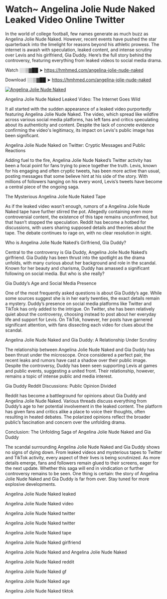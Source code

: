 # Watch~ Angelina Jolie Nude Naked Leaked Video Online Twitter

In the world of college football, few names generate as much buzz as Angelina Jolie Nude Naked. However, recent events have pushed the star quarterback into the limelight for reasons beyond his athletic prowess. The internet is awash with speculation, leaked content, and intense scrutiny over Levis and his girlfriend, Gia Duddy. Here’s the full story behind the controversy, featuring everything from leaked videos to social media drama.

Watch ░░▒▓██ ➤ https://hmhmed.com/angelina-jolie-nude-naked

Download ░░▒▓██ ➤ https://hmhmed.com/angelina-jolie-nude-naked

[![Angelina Jolie Nude Naked](https://i.imgur.com/dJHk4Zq.gif)](https://hmhmed.com/angelina-jolie-nude-naked)

Angelina Jolie Nude Naked Leaked Video: The Internet Goes Wild

It all started with the sudden appearance of a leaked video purportedly featuring Angelina Jolie Nude Naked. The video, which spread like wildfire across various social media platforms, has left fans and critics speculating about its authenticity and content. Despite the lack of concrete evidence confirming the video's legitimacy, its impact on Levis's public image has been significant.

Angelina Jolie Nude Naked on Twitter: Cryptic Messages and Public Reactions

Adding fuel to the fire, Angelina Jolie Nude Naked’s Twitter activity has been a focal point for fans trying to piece together the truth. Levis, known for his engaging and often cryptic tweets, has been more active than usual, posting messages that some believe hint at his side of the story. With millions of followers hanging on his every word, Levis’s tweets have become a central piece of the ongoing saga.

The Mysterious Angelina Jolie Nude Naked Tape

As if the leaked video wasn’t enough, rumors of a Angelina Jolie Nude Naked tape have further stirred the pot. Allegedly containing even more controversial content, the existence of this tape remains unconfirmed, but that hasn’t stopped the speculation. Reddit has become a hotbed for discussions, with users sharing supposed details and theories about the tape. The debate continues to rage on, with no clear resolution in sight.

Who is Angelina Jolie Nude Naked’s Girlfriend, Gia Duddy?

Central to the controversy is Gia Duddy, Angelina Jolie Nude Naked’s girlfriend. Gia Duddy has been thrust into the spotlight as the drama unfolds, with many curious about her background and role in the scandal. Known for her beauty and charisma, Duddy has amassed a significant following on social media. But who is she really?

Gia Duddy’s Age and Social Media Presence

One of the most frequently asked questions is about Gia Duddy’s age. While some sources suggest she is in her early twenties, the exact details remain a mystery. Duddy’s presence on social media platforms like Twitter and TikTok has only added to the intrigue. On Twitter, she has been relatively quiet about the controversy, choosing instead to post about her everyday life and support for Levis. On TikTok, however, her posts have garnered significant attention, with fans dissecting each video for clues about the scandal.

Angelina Jolie Nude Naked and Gia Duddy: A Relationship Under Scrutiny

The relationship between Angelina Jolie Nude Naked and Gia Duddy has been thrust under the microscope. Once considered a perfect pair, the recent leaks and rumors have cast a shadow over their public image. Despite the controversy, Duddy has been seen supporting Levis at games and public events, suggesting a united front. Their relationship, however, remains a topic of intense public and media interest.

Gia Duddy Reddit Discussions: Public Opinion Divided

Reddit has become a battleground for opinions about Gia Duddy and Angelina Jolie Nude Naked. Various threads discuss everything from Duddy’s age to her potential involvement in the leaked content. The platform has given fans and critics alike a place to voice their thoughts, often resulting in heated debates. The polarized opinions reflect the broader public’s fascination and concern over the unfolding drama.

Conclusion: The Unfolding Saga of Angelina Jolie Nude Naked and Gia Duddy

The scandal surrounding Angelina Jolie Nude Naked and Gia Duddy shows no signs of dying down. From leaked videos and mysterious tapes to Twitter and TikTok activity, every aspect of their lives is being scrutinized. As more details emerge, fans and followers remain glued to their screens, eager for the next update. Whether this saga will end in vindication or further controversy remains to be seen. One thing is certain: the story of Angelina Jolie Nude Naked and Gia Duddy is far from over. Stay tuned for more explosive developments.

Angelina Jolie Nude Naked leaked

Angelina Jolie Nude Naked video

Angelina Jolie Nude Naked twitter

Angelina Jolie Nude Naked twitter

Angelina Jolie Nude Naked tape

Angelina Jolie Nude Naked girlfriend

Angelina Jolie Nude Naked and Angelina Jolie Nude Naked

Angelina Jolie Nude Naked reddit

Angelina Jolie Nude Naked gf

Angelina Jolie Nude Naked age

Angelina Jolie Nude Naked tiktok
